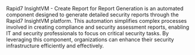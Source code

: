 Rapid7 InsightVM - Create Report for Report Generation is an automated component designed to generate detailed security reports through the Rapid7 InsightVM platform. This automation simplifies complex processes involved in creating compliance and security assessment reports, enabling IT and security professionals to focus on critical security tasks. By leveraging this component, organizations can enhance their security infrastructure efficiently and effectively.
